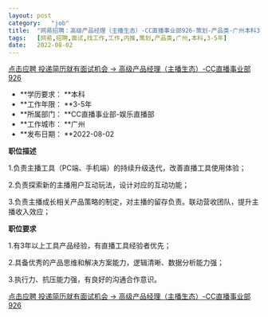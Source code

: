 ```yaml
---
layout:	post
category:	"job"
title:	"网易招聘：高级产品经理（主播生态）-CC直播事业部926-策划-产品类-广州本科3-5年"
tags:	[网易,招聘,面试,找工作,工作,内推,策划,产品类,广州,本科,3-5年]
date:	2022-08-02
---
```


[点击应聘 投递简历就有面试机会 ->  高级产品经理（主播生态）-CC直播事业部926](http://mobile.bole.netease.com/bole/boleDetail?id=39791&employeeId=346f03c3cda5f04c&key=all)



- **学历要求： **本科
- **工作年限： **3-5年
- **所属部门： **CC直播事业部-娱乐直播部
- **工作城市： **广州
- **发布日期： **2022-08-02



**职位描述**

1.负责主播工具（PC端、手机端）的持续升级迭代，改善直播工具使用体验；

2.负责探索新的主播用户互动玩法，设计对应的互动功能；

3.负责主播成长相关产品策略的制定，对主播的留存负责。联动营收团队，提升主播收入效应；



**职位要求**

1.有3年以上工具产品经验，有直播工具经验者优先；

2.具备优秀的产品思维和解决方案能力，逻辑清晰、数据分析能力强；

3.执行力、抗压能力强，有良好的沟通合作意识。



[点击应聘 投递简历就有面试机会 ->  高级产品经理（主播生态）-CC直播事业部926](http://mobile.bole.netease.com/bole/boleDetail?id=39791&employeeId=346f03c3cda5f04c&key=all)